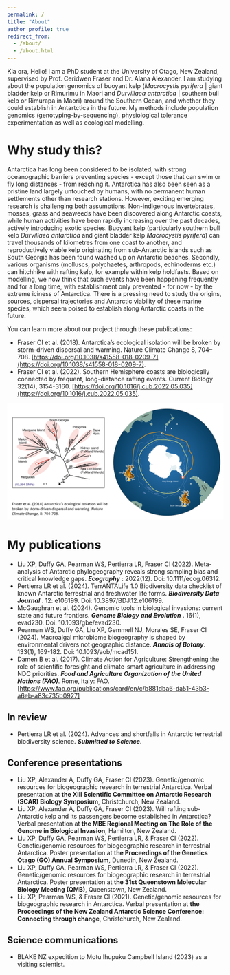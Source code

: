 ```yaml
---
permalink: /
title: "About"
author_profile: true
redirect_from: 
  - /about/
  - /about.html
---
```


Kia ora, Hello!
I am a PhD student at the University of Otago, New Zealand, supervised by Prof. Ceridwen Fraser and Dr. Alana Alexander. I am studying about the population genomics of buoyant kelp (*Macrocystis pyrifera* | giant bladder kelp or Rimurimu in Maori and *Durvillaea antarctica* | southern bull kelp or Rimurapa in Maori) around the Southern Ocean, and whether they could establish in Antartctica in the future. My methods include population genomics (genotyping-by-sequencing), physiological tolerance experimentation as well as ecological modelling.

Why study this?
======
Antarctica has long been considered to be isolated, with strong oceanographic barriers preventing species - except those that can swim or fly long distances - from reaching it. Antarctica has also been seen as a pristine land largely untouched by humans, with no permanent human settlements other than research stations. However, exciting emerging research is challenging both assumptions. Non-indigenous invertebrates, mosses, grass and seaweeds have been discovered along Antarctic coasts, while human activities have been rapidly increasing over the past decades, actively introducing exotic species. 
Buoyant kelp (particularly southern bull kelp *Durvillaea antarctica* and giant bladder kelp *Macrocystis pyrifera*) can travel thousands of kilometres from one coast to another, and reproductively viable kelp originating from sub-Antarctic islands such as South Georgia has been found washed up on Antarctic beaches. Secondly, various organisms (molluscs, polychaetes, arthropods, echinoderms etc.) can hitchhike with rafting kelp, for example within kelp holdfasts. Based on modelling, we now think that such events have been happening frequently and for a long time, with establishment only prevented - for now - by the extreme iciness of Antarctica. There is a pressing need to study the origins, sources, dispersal trajectories and Antarctic viability of these marine species, which seem poised to establish along Antarctic coasts in the future.

You can learn more about our project through these publications:

- Fraser CI et al. (2018). Antarctica’s ecological isolation will be broken by storm-driven dispersal and warming. Nature Climate Change 8, 704–708. [https://doi.org/10.1038/s41558-018-0209-7](https://doi.org/10.1038/s41558-018-0209-7). <br>
- Fraser CI et al. (2022). Southern Hemisphere coasts are biologically connected by frequent, long-distance rafting events. Current Biology 32(14), 3154-3160. [https://doi.org/10.1016/j.cub.2022.05.035](https://doi.org/10.1016/j.cub.2022.05.035). <br>

![Figure: How kelp reached Antarctica (Fraser et al. 2018 Nat. Clim. Change.).](https://github.com/plutoxliu/plutoxliu.github.io/blob/5fdf92e724602d2cb6f397914bb10a3be67a267a/images/Fraser%20et%20al.%202018.png?raw=true)

My publications
======
- Liu XP, Duffy GA, Pearman WS, Pertierra LR, Fraser CI (2022). Meta-analysis of Antarctic phylogeography reveals strong sampling bias and critical knowledge gaps. ***Ecography*** : 2022(12). Doi: 10.1111/ecog.06312. <br>
- Pertierra LR et al. (2024). TerrANTALife 1.0 Biodiversity data checklist of known Antarctic terrestrial and freshwater life forms. ***Biodiversity Data Journal*** . 12: e106199. Doi: 10.3897/BDJ.12.e106199. <br>
- McGaughran et al. (2024). Genomic tools in biological invasions: current state and future frontiers. ***Genome Biology and Evolution*** . 16(1), evad230. Doi: 10.1093/gbe/evad230. <br>
- Pearman WS, Duffy GA, Liu XP, Gemmell NJ, Morales SE, Fraser CI (2024). Macroalgal microbiome biogeography is shaped by environmental drivers not geographic distance. ***Annals of Botany***. 133(1), 169-182. Doi: 10.1093/aob/mcad151. <br>
- Damen B et al. (2017). Climate Action for Agriculture: Strengthening the role of scientific foresight and climate-smart agriculture in addressing NDC priorities. ***Food and Agriculture Organization of the United Nations (FAO)***. Rome, Italy: FAO. [https://www.fao.org/publications/card/en/c/b881dba6-da51-43b3-a6eb-a83c735b0927]

In review
------
- Pertierra LR et al. (2024). Advances and shortfalls in Antarctic terrestrial biodiversity science. ***Submitted to Science***.

Conference presentations
------
- Liu XP, Alexander A, Duffy GA, Fraser CI (2023). Genetic/genomic resources for biogeographic research in terrestrial Antarctica. Verbal presentation at **the XIII Scientific Committee on Antarctic Research (SCAR) Biology Symposium**, Christchurch, New Zealand. <br>
- Liu XP, Alexander A, Duffy GA, Fraser CI (2023). Will rafting sub-Antarctic kelp and its passengers become established in Antarctica? Verbal presentation at **the MBE Regional Meeting on The Role of the Genome in Biological Invasion**, Hamilton, New Zealand. <br>
- Liu XP, Duffy GA, Pearman WS, Pertierra LR, & Fraser CI (2022). Genetic/genomic resources for biogeographic research in terrestrial Antarctica. Poster presentation at **the Proceedings of the Genetics Otago (GO) Annual Symposium**, Dunedin, New Zealand. <br>
- Liu XP, Duffy GA, Pearman WS, Pertierra LR, & Fraser CI (2022). Genetic/genomic resources for biogeographic research in terrestrial Antarctica. Poster presentation at **the 31st Queenstown Molecular Biology Meeting (QMB)**, Queenstown, New Zealand. <br>
- Liu XP, Pearman WS, & Fraser CI (2021). Genetic/genomic resources for biogeographic research in Antarctica. Verbal presentation at **the Proceedings of the New Zealand Antarctic Science Conference: Connecting through change**, Christchurch, New Zealand. <br>

Science communications
------
- BLAKE NZ expedition to Motu Ihupuku Campbell Island (2023) as a visiting scientist.
